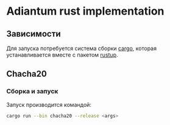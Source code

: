 # Adiantum rust implementation
## Зависимости
Для запуска потребуется система сборки [cargo](https://rurust.github.io/cargo-docs-ru/), которая устанавливается вместе с пакетом [rustup](https://www.rust-lang.org/tools/install).

## Chacha20
### Сборка и запуск
Запуск производится командой:
```sh
cargo run --bin chacha20 --release <args>
```